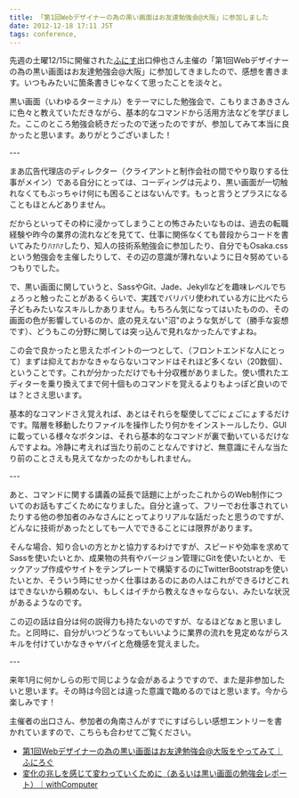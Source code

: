 ```yaml
---
title: 「第1回Webデザイナーの為の黒い画面はお友達勉強会@大阪」に参加しました
date: 2012-12-18 17:11 JST
tags: conference,
---
```

先週の土曜12/15に開催された<a href="http://funnis.net/" target="_blank">ふにす</a>出口伸也さん主催の「第1回Webデザイナーの為の黒い画面はお友達勉強会@大阪」に参加してきましたので、感想を書きます。いつもみたいに箇条書きじゃなくて思ったことを淡々と。

<!--more-->

黒い画面（いわゆるターミナル）をテーマにした勉強会で、こもりまさあきさんに色々と教えていただきながら、基本的なコマンドから活用方法などを学びました。ここのところ勉強会続きだったので迷ったのですが、参加してみて本当に良かったと思います。ありがとうございました！

\---

まあ広告代理店のディレクター（クライアントと制作会社の間でやり取りする仕事がメイン）である自分にとっては、コーディングは元より、黒い画面が一切触れなくてもぶっちゃけ何にも困ることはないんです。もっと言うとプラスになることもほとんどありません。

だからといってその枠に浸かってしまうことの怖さみたいなものは、過去の転職経験や昨今の業界の流れなどを見てて、仕事に関係なくても普段からコードを書いてみたりﾊｧﾊｧしたり、知人の技術系勉強会に参加したり、自分でもOsaka.cssという勉強会を主催したりして、その辺の意識が薄れないように日々努めているつもりでした。

で、黒い画面に関していうと、SassやGit、Jade、Jekyllなどを趣味レベルでちょろっと触ったことがあるくらいで、実践でバリバリ使われている方に比べたら子どもみたいなスキルしかありません。もちろん気になってはいたものの、その画面の色が影響しているのか、底の見えない"沼"のような気がして（勝手な妄想です）、どうもこの分野に関しては突っ込んで見れなかったんですよね。

この会で良かったと思えたポイントの一つとして、（フロントエンドな人にとって）まずは抑えておかなきゃならないコマンドはそれほど多くない（20数個）、ということです。これが分かっただけでも十分収穫がありました。使い慣れたエディターを乗り換えてまで何十個ものコマンドを覚えるよりもよっぽど良いのでは？とさえ思います。

基本的なコマンドさえ覚えれば、あとはそれらを駆使してごにょごにょするだけです。階層を移動したりファイルを操作したり何かをインストールしたり、GUIに載っている様々なボタンは、それら基本的なコマンドが裏で動いているだけなんですよね。冷静に考えれば当たり前のことなんですけど、無意識にそんな当たり前のことさえも見えてなかったのかもしれません。

\---

あと、コマンドに関する講義の延長で話題に上がったこれからのWeb制作についてのお話もすごくためになりました。自分と違って、フリーでお仕事されていたりする他の参加者のみなさんにとってよりリアルな話だったと思うのですが、どんなに技術があったとしても一人でできることには限界があります。

そんな場合、知り合いの方とかと協力するわけですが、スピードや効率を求めてSassを使いたいとか、成果物の共有やバージョン管理にGitを使いたいとか、モックアップ作成やサイトをテンプレートで構築するのにTwitterBootstrapを使いたいとか、そういう時にせっかく仕事はあるのにあの人はこれができるけどこれはできないから頼めない、もしくはイチから教えなきゃならない、みたいな状況があるようなのです。

この辺の話は自分は何の説得力も持たないのですが、なるほどなぁと思いました。と同時に、自分がいつどうなってもいいように業界の流れを見定めながらスキルを付けていかなきゃヤバイと危機感を覚えました。

\---

来年1月に何かしらの形で同じような会があるようですので、また是非参加したいと思います。その時は今回とは違った意識で臨めるのではと思います。今から楽しみです！

主催者の出口さん、参加者の角南さんがすでにすばらしい感想エントリーを書かれていますので、こちらも合わせてご覧ください。

<ul>
<li><a href="http://funnis.net/blog/activity/%e7%ac%ac1%e5%9b%9eweb%e3%83%87%e3%82%b6%e3%82%a4%e3%83%8a%e3%83%bc%e3%81%ae%e7%82%ba%e3%81%ae%e9%bb%92%e3%81%84%e7%94%bb%e9%9d%a2%e3%81%af%e3%81%8a%e5%8f%8b%e9%81%94%e5%8b%89%e5%bc%b7%e4%bc%9a/" target="_blank">第1回Webデザイナーの為の黒い画面はお友達勉強会@大阪をやってみて｜ふにろぐ</a></li>
<li><a href="http://withcomputer.jp/kuroigamen1212.html" target="_blank">変化の兆しを感じて変わっていくために（あるいは黒い画面の勉強会レポート）｜withComputer</a></li>
</ul>